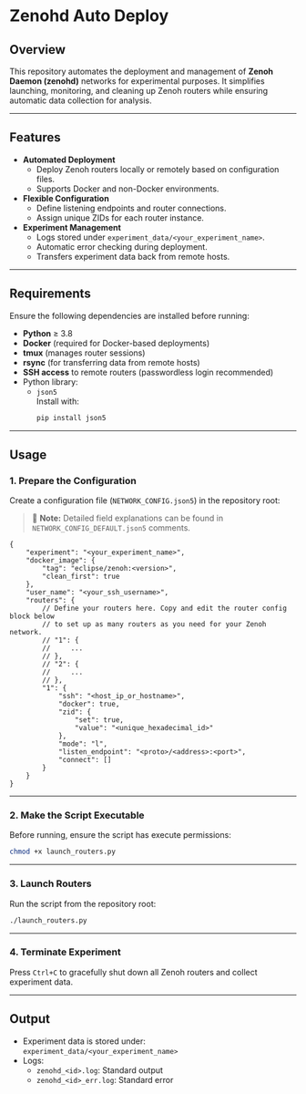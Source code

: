 
# Zenohd Auto Deploy

## Overview

This repository automates the deployment and management of **Zenoh Daemon (zenohd)** networks for experimental purposes. It simplifies launching, monitoring, and cleaning up Zenoh routers while ensuring automatic data collection for analysis.

---

## Features

- **Automated Deployment**
  - Deploy Zenoh routers locally or remotely based on configuration files.
  - Supports Docker and non-Docker environments.
- **Flexible Configuration**
  - Define listening endpoints and router connections.
  - Assign unique ZIDs for each router instance.
- **Experiment Management**
  - Logs stored under `experiment_data/<your_experiment_name>`.
  - Automatic error checking during deployment.
  - Transfers experiment data back from remote hosts.

---

## Requirements

Ensure the following dependencies are installed before running:

- **Python** ≥ 3.8
- **Docker** (required for Docker-based deployments)
- **tmux** (manages router sessions)
- **rsync** (for transferring data from remote hosts)
- **SSH access** to remote routers (passwordless login recommended)
- Python library:
  - `json5`  
    Install with:
    ```bash
    pip install json5
    ```

---

## Usage

### 1. Prepare the Configuration

Create a configuration file (`NETWORK_CONFIG.json5`) in the repository root:
> 📌 **Note:** Detailed field explanations can be found in `NETWORK_CONFIG_DEFAULT.json5` comments.
```json5
{
    "experiment": "<your_experiment_name>",
    "docker_image": {
        "tag": "eclipse/zenoh:<version>",
        "clean_first": true
    },
    "user_name": "<your_ssh_username>",
    "routers": {
        // Define your routers here. Copy and edit the router config block below
        // to set up as many routers as you need for your Zenoh network.
        // "1": {
        //     ...
        // },
        // "2": {
        //     ...
        // },
        "1": {
            "ssh": "<host_ip_or_hostname>",
            "docker": true,
            "zid": {
                "set": true,
                "value": "<unique_hexadecimal_id>"
            },
            "mode": "l",
            "listen_endpoint": "<proto>/<address>:<port>",
            "connect": []
        }
    }
}
```

---

### 2. Make the Script Executable

Before running, ensure the script has execute permissions:
```bash
chmod +x launch_routers.py
```

---

### 3. Launch Routers

Run the script from the repository root:
```bash
./launch_routers.py
```

---

### 4. Terminate Experiment

Press `Ctrl+C` to gracefully shut down all Zenoh routers and collect experiment data.

---

## Output

- Experiment data is stored under:  
  `experiment_data/<your_experiment_name>`
- Logs:
  - `zenohd_<id>.log`: Standard output
  - `zenohd_<id>_err.log`: Standard error